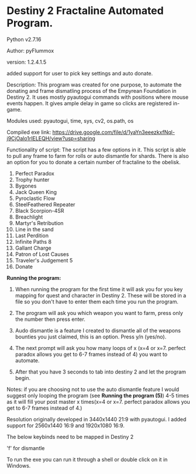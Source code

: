 # Destiny 2 Fractaline Automated Program.
Python v2.7.16

Author: pyFlummox

version: 1.2.4.1.5

added support for user to pick key settings and auto donate. 

Description: This program was created for one purpose, to automate the donating and frame dismatling process of the Empyrean Foundation in Destiny 2. It uses mostly pyautogui commands with positions where mouse events happen. It gives ample delay in game so clicks are registered in-game.

Modules used: pyautogui, time, sys, cv2, os.path, os

Compiled exe link: https://drive.google.com/file/d/1yaYn3eeezkxfNql-j9CjOalo1rIELEQH/view?usp=sharing

Functionality of script:
The script has a few options in it. This script is able to pull any frame to farm for rolls or auto dismantle for shards. There is also an option for you to donate a certain number of fractaline to the obelisk. 

1)  Perfect Paradox
2)  Trophy hunter
3)  Bygones
4)  Jack Queen King
5)  Pyroclastic Flow
6)  SteelFeathered Repeater
7)  Black Scorpion-4SR
8)  Breachlight
9)  Martyr's Retribution
10) Line in the sand
11) Last Perdition
12) Infinite Paths 8
13) Gallant Charge
14) Patron of Lost Causes
15) Traveler's Judgement 5
16) Donate


**Running the program:**

1. When running the program for the first time it will ask you for you key mapping for quest and character in Destiny 2. These will be stored in a file so you don't have to enter them each time you run the program. 

2. The program will ask you which weapon you want to farm, press only the number then press enter.

3. Audo dismantle is a feature I created to dismantle all of the weapons bounties you just claimed, this is an option. Press y/n (yes/no).

4. The next prompt will ask you how many loops of x (x=4 or x=7. perfect paradox allows you get to 6-7 frames instead of 4) you want to automate.

5. After that you have 3 seconds to tab into destiny 2 and let the program begin. 


Notes:
if you are choosing not to use the auto dismantle feature I would suggest only looping the program (see **Running the program (5)**) 4-5 times as it will fill your post master x times(x=4 or x=7. perfect paradox allows you get to 6-7 frames instead of 4.)


Resolution originally developed in 3440x1440 21:9 with pyautogui. I added support for 2560x1440 16:9 and 1920x1080 16:9.

The below keybinds need to be mapped in Destiny 2

'f' for dismantle

To run the exe you can run it through a shell or double click on it in Windows.  
